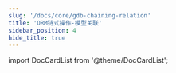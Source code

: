 ```yaml
---
slug: '/docs/core/gdb-chaining-relation'
title: 'ORM链式操作-模型关联'
sidebar_position: 4
hide_title: true
---
```


import DocCardList from '@theme/DocCardList';

<DocCardList />